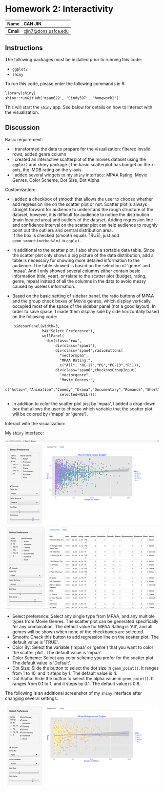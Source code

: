 Homework 2: Interactivity
==============================

| **Name**  | CAN JIN  |
|----------:|:-------------|
| **Email** | cjin7@dons.usfca.edu |

## Instructions ##

The following packages must be installed prior to running this code:

- `ggplot2`
- `shiny`

To run this code, please enter the following commands in R:

```
library(shiny)
shiny::runGitHub('msan622', 'Cindy597', 'homework2')
```

This will start the `shiny` app. See below for details on how to interact with the visualization.

## Discussion ##

Basic requirement:
   * I transformed the data to prepare for the visualization: filtered invalid rows, added genre column
   * I created an interactive scatterplot of the movies dataset using the `ggplot2` and `shiny` package (
      the basic scatterplot has budget on the x-axis, the IMDB rating on the y-axis.
   * I added several widgets to my `shiny` interface: MPAA Rating, Movie Genres, Color Scheme, Dot Size, Dot Alpha.




Customization:
* I added a checkbox of smooth that allows the user to choose whether add regression line on the scatter plot or not. Scatter plot 
is always straight forward for audience to understand the rough structure of the dataset, however, it is difficult for audience 
to notice the distribution (main located area) and outliers of the dataset. Adding regression line and confidence interval on 
the scatter plot can help audience to roughly point out the outliers and central distribution area.  
If the box is checked (smooth equals TRUE), just add `geom_smooth(method=lm)` in `ggplot`.


* In additional to the scatter plot, I also show a sortable data table. Since the scatter plot only shows a big picture of the data
distribution, add a table is necessary for showing more detailed information to the audience. The table showed is based on the 
selection of 'genre' and 'mpaa'. And I only showed several columns either contain basic information (title, year), or relate to the scatter 
plot (budget, rating, genre, mpaa) instead of all the columns in the data to avoid messy caused by useless information.

* Based on the basic setting of sidebar panel, the ratio buttons of MPAA and the group check boxes of Movie genres, which display vertically,
occupied most of the space of the sidebar panel (not a good layout). In order to save space, I made them display side by side horizontally based on the 
following code:
```
    sidebarPanel(width=3,
                 h4("Select Preference"),     
                 wellPanel(
                   div(class="row",
                       div(class="span1"),
                       div(class="span4",radioButtons(
                         "vectormpaa", 
                         "MPAA Rating:", 
                         c("All", "NC-17","PG","PG-13","R"))),
                       div(class="span6",checkboxGroupInput(
                         "vectorgenre",
                         "Movie Genres:",
                         c("Action","Animation","Comedy","Drama","Documentary","Romance","Short"),
                         selected=NULL))))  
```

* In addition to color the scatter plot just by 'mpaa', I added a drop-down box that allows the user to choose which variable that the scatter
 plot will be colored by ('mapp' or 'genre').






   

Interact with the visualization:

My `shiny` interface:

![IMAGE](plot1.png)
![IMAGE](plot3.png)


  * Select preference: Select any single type from MPAA, and any multiple types from Movie Genres. The scatter plot
  can be generated specifically for any combination. The default value for MPAA Rating is 'All', and all genres 
  will be shown when none of the checkboxes are selected.
  * Smooth: Check this button to add regression line on the scatter plot. The default value is 'TRUE'.
  * Color By: Select the variable ('mpaa' or 'genre') that you want to color the scatter plot . The default value is 'mpaa'.
  * Color Scheme: Select any color scheme you prefer for the scatter plot. The default value is 'Default'.
  * Dot Size: Slide the button to select the dot size in `geom_point()`. It ranges from 1 to 10, and it steps by 1. The default 
  value is 4.
  * Dot Alpha: Slide the button to select the alpha value in `geom_point()`. It ranges from 0.1 to 1, and it steps by 0.1. The default 
  value is 0.8.
  
  The following is an additional screenshot of my `shiny` interface after changing several settings:
  
![IMAGE](plot2.png)
	









